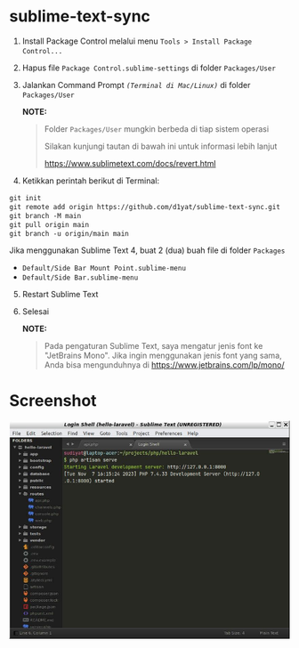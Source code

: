 # sublime-text-sync

1. Install Package Control melalui menu `Tools > Install Package Control...`
2. Hapus file `Package Control.sublime-settings` di folder `Packages/User`
3. Jalankan Command Prompt _`(Terminal di Mac/Linux)`_ di folder `Packages/User`
   
   **NOTE:**
   > Folder `Packages/User` mungkin berbeda di tiap sistem operasi
   > 
   > Silakan kunjungi tautan di bawah ini untuk informasi lebih lanjut
   > 
   > https://www.sublimetext.com/docs/revert.html
   
4. Ketikkan perintah berikut di Terminal:

```
git init
git remote add origin https://github.com/d1yat/sublime-text-sync.git
git branch -M main
git pull origin main
git branch -u origin/main main
```

Jika menggunakan Sublime Text 4, buat 2 (dua) buah file di folder `Packages`
- `Default/Side Bar Mount Point.sublime-menu`
- `Default/Side Bar.sublime-menu`

5. Restart Sublime Text
6. Selesai

   **NOTE:**
   > Pada pengaturan Sublime Text, saya mengatur jenis font ke "JetBrains Mono".
   > Jika ingin menggunakan jenis font yang sama, Anda bisa mengunduhnya di https://www.jetbrains.com/lp/mono/

# Screenshot
![Alt text](screenshot.jpg?raw=true "Sublime Text")
